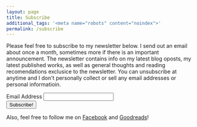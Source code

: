 ```yaml
---
layout: page
title: Subscribe
additional_tags: '<meta name="robots" content="noindex">'
permalink: /subscribe
---
```


Please feel free to subscribe to my newsletter below. I send out an email about once a month, sometimes more if there is an important announcement.
The newsletter contains info on my latest blog oposts, my latest published works, as well as general thoughts and reading recomendations exclusice to the newsletter. You can unsubscribe at anytime and I don't personally collect or sell any email addresses or personal informatioin.

<div class="form-container">
    <form name="subscribe" aria-label="sign up for my newsletter" method="POST" action="https://tinyletter.com/LindaJuliano" target="popupwindow" onsubmit="window.open('https://tinyletter.com/LindaJuliano', 'popupwindow', 'scrollbars=yes,width=800,height=600');return true">
      <label for="email">Email Address</label>
      <input type="email" id="email" name="_replyto" class="full-width"><br>
      <input type="submit" value="Subscribe!" class="button">
    </form>
</div>

Also, feel free to follow me on [Facebook](https://www.facebook.com/Linda-Juliano-284917614896217/) and [Goodreads](https://www.goodreads.com/author/show/5766033.Linda_Juliano)!